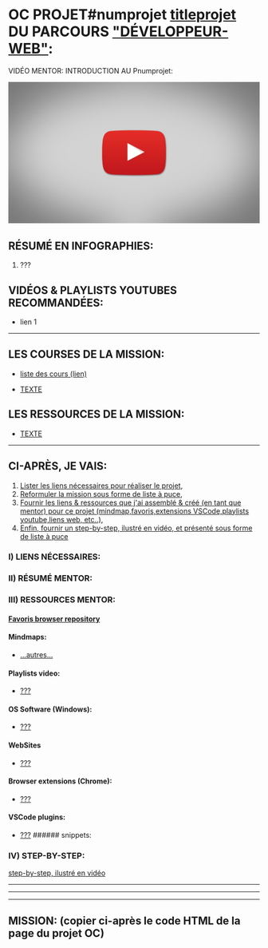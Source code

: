 # OC PROJET#numprojet [titleprojet](urlprojet) DU PARCOURS ["DÉVELOPPEUR-WEB"](https://openclassrooms.com/fr/paths/717-developpeur-web#path-tabs): 

VIDÉO MENTOR: INTRODUCTION AU Pnumprojet: 

[![INTRODUCTION MENTOR](https://raw.githubusercontent.com/achicyr/OC___frontend/master/assets/video_background.jpg)](https://www.youtube.com/watch?v=XXXXXXXXXXXXXXXXXXXXXXXXXXXXX&list=PLWZ83QCrp6NsligPZowq4TBh03H4Ufy9w&ab_channel=Archist111 "Introduction du Pnumprojet par le mentor")

## RÉSUMÉ EN INFOGRAPHIES: 
1. ???

## VIDÉOS & PLAYLISTS YOUTUBES RECOMMANDÉES: 
- lien 1

****

## LES COURSES DE LA MISSION: 

- [liste des cours (lien)](urlprojet/courses)

- [TEXTE](LIEN)

## LES RESSOURCES DE LA MISSION:

- [TEXTE](LIEN)

---

## CI-APRÈS, JE VAIS: 
1. [Lister les liens nécessaires pour réaliser le projet](https://github.com/achicyr/OC__frontend__Pnumprojet#user-content-liens-necessaires),
2. [Reformuler la mission sous forme de liste à puce](https://github.com/achicyr/OC__frontend__Pnumprojet#user-content-resume-mentor),
3. [Fournir les liens & ressources que j'ai assemblé & créé (en tant que mentor) pour ce projet (mindmap,favoris,extensions VSCode,playlists youtube,liens web, etc..)](https://github.com/achicyr/OC__frontend__Pnumprojet#user-content-ressources-mentor),
4. [Enfin, fournir un step-by-step, ilustré en vidéo, et présenté sous forme de liste à puce](https://github.com/achicyr/OC__frontend__Pnumprojet#user-content-step-by-step)

### I) LIENS NÉCESSAIRES: 


### II) RÉSUMÉ MENTOR: 


### III) RESSOURCES MENTOR: 
   #### [Favoris browser repository](???)
   #### Mindmaps: 
   - [...autres...](???)
   #### Playlists video: 
   - [???](???)
   #### OS Software (Windows): 
   - [???](???)
   #### WebSites
   - [???](???)
   #### Browser extensions (Chrome): 
   - [???](???)
   #### VSCode plugins:
   - [???](???)
    ###### snippets: 


### IV) STEP-BY-STEP: 
[step-by-step, ilustré en vidéo](https://www.youtube.com/watch?v=XXXXXXXXXXXXXXXXXXXXXXXXXXXXX&list=PLWZ83QCrp6NsligPZowq4TBh03H4Ufy9w&ab_channel=Archist111)



---
---
---

## MISSION: (copier ci-après le code HTML de la page du projet OC)





